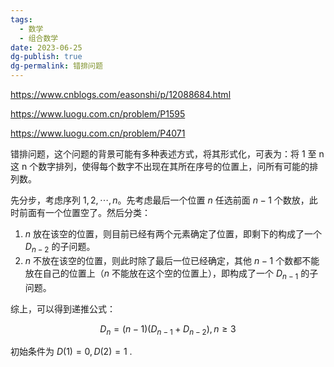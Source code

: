 ```yaml
---
tags:
  - 数学
  - 组合数学
date: 2023-06-25
dg-publish: true
dg-permalink: 错排问题
---
```



https://www.cnblogs.com/easonshi/p/12088684.html

https://www.luogu.com.cn/problem/P1595

https://www.luogu.com.cn/problem/P4071


错排问题，这个问题的背景可能有多种表述方式，将其形式化，可表为：将 1 至 n 这 n 个数字排列，使得每个数字不出现在其所在序号的位置上，问所有可能的排列数。

先分步，考虑序列 $1,2,\cdots,n$。先考虑最后一个位置 $n$ 任选前面 $n-1$ 个数放，此时前面有一个位置空了。然后分类：
1. $n$ 放在该空的位置，则目前已经有两个元素确定了位置，即剩下的构成了一个 $D_{n-2}$ 的子问题。
2. $n$ 不放在该空的位置，则此时除了最后一位已经确定，其他 $n-1$ 个数都不能放在自己的位置上（$n$ 不能放在这个空的位置上），即构成了一个 $D_{n-1}$ 的子问题。

综上，可以得到递推公式：

$$
D_{n}=(n−1)(D_{n−1}+D_{n−2}),n≥3
$$

初始条件为 $D(1)=0,D(2)=1$ .